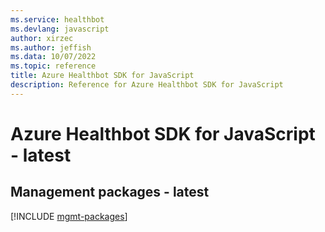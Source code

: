 ```yaml
---
ms.service: healthbot
ms.devlang: javascript
author: xirzec
ms.author: jeffish
ms.data: 10/07/2022
ms.topic: reference
title: Azure Healthbot SDK for JavaScript
description: Reference for Azure Healthbot SDK for JavaScript
---
```

# Azure Healthbot SDK for JavaScript - latest

## Management packages - latest
[!INCLUDE [mgmt-packages](healthbot-mgmt-index.md)]